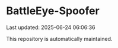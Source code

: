 # BattleEye-Spoofer

Last updated: 2025-06-24 06:06:36

This repository is automatically maintained.
